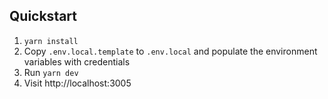## Quickstart

1. `yarn install`
2. Copy `.env.local.template` to `.env.local` and populate the environment variables with credentials
3. Run `yarn dev`
4. Visit http://localhost:3005

